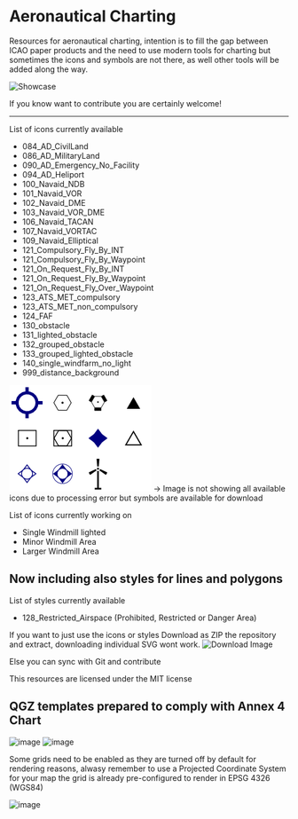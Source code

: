 # Aeronautical Charting
Resources for aeronautical charting, intention is to fill the gap between ICAO paper products and the need to use modern tools for charting but sometimes the icons and symbols are not there, as well other tools will be added along the way.

![Showcase](/img_readme/showcase.png?raw=true "Image")

If you know want to contribute you are certainly welcome! 

---------------------------
List of icons currently available
* 084_AD_CivilLand
* 086_AD_MilitaryLand 
* 090_AD_Emergency_No_Facility
* 094_AD_Heliport
* 100_Navaid_NDB
* 101_Navaid_VOR
* 102_Navaid_DME
* 103_Navaid_VOR_DME
* 106_Navaid_TACAN
* 107_Navaid_VORTAC
* 109_Navaid_Elliptical
* 121_Compulsory_Fly_By_INT
* 121_Compulsory_Fly_By_Waypoint
* 121_On_Request_Fly_By_INT
* 121_On_Request_Fly_By_Waypoint
* 121_On_Request_Fly_Over_Waypoint
* 123_ATS_MET_compulsory
* 123_ATS_MET_non_compulsory
* 124_FAF
* 130_obstacle
* 131_lighted_obstacle
* 132_grouped_obstacle
* 133_grouped_lighted_obstacle
* 140_single_windfarm_no_light
* 999_distance_background

![Available Aeronautical Symbols Image](/img_readme/aeronautical_symbols.png?raw=true "Image")
-> Image is not showing all available icons due to processing error but symbols are available for download

List of icons currently working on
* Single Windmill lighted
* Minor Windmill Area
* Larger Windmill Area  

Now including also styles for lines and polygons 
---------------------------
List of styles currently available
* 128_Restricted_Airspace (Prohibited, Restricted or Danger Area)

If you want to just use the icons or styles Download as ZIP the repository and extract, downloading individual SVG wont work.
![Download Image](/img_readme/dowload_icons.png?raw=true "Image")

Else you can sync with Git and contribute


This resources are licensed under the MIT license

QGZ templates prepared to comply with Annex 4 Chart
---------------------------------------------------


![image](https://user-images.githubusercontent.com/4627073/116162050-38aa3380-a6b2-11eb-9e90-da20e54b709a.png)
![image](https://user-images.githubusercontent.com/4627073/157462332-c140937c-9162-4053-b0a5-d6576c3401af.png)

Some grids need to be enabled as they are turned off by default for rendering reasons, alwasy remember to use a Projected Coordinate System for your map the grid is already pre-configured to render in EPSG 4326 (WGS84)

![image](https://user-images.githubusercontent.com/4627073/116162217-90e13580-a6b2-11eb-8c39-25a39ba2e718.png)



